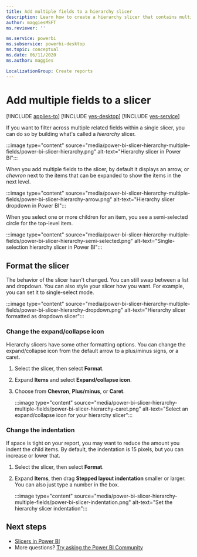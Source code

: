 ```yaml
---
title: Add multiple fields to a hierarchy slicer
description: Learn how to create a hierarchy slicer that contains multiple fields in a hierarchy.
author: maggiesMSFT
ms.reviewer: ''

ms.service: powerbi
ms.subservice: powerbi-desktop
ms.topic: conceptual
ms.date: 06/11/2020
ms.author: maggies

LocalizationGroup: Create reports
---
```

# Add multiple fields to a slicer

[!INCLUDE [applies-to](../includes/applies-to.md)] [!INCLUDE [yes-desktop](../includes/yes-desktop.md)] [!INCLUDE [yes-service](../includes/yes-service.md)]

If you want to filter across multiple related fields within a single slicer, you can do so by building what's called a *hierarchy* slicer. 

:::image type="content" source="media/power-bi-slicer-hierarchy-multiple-fields/power-bi-slicer-hierarchy.png" alt-text="Hierarchy slicer in Power BI":::

When you add multiple fields to the slicer, by default it displays an arrow, or *chevron* next to the items that can be expanded to show the items in the next level.

:::image type="content" source="media/power-bi-slicer-hierarchy-multiple-fields/power-bi-slicer-hierarchy-arrow.png" alt-text="Hierarchy slicer dropdown in Power BI":::
 
 
When you select one or more children for an item, you see a semi-selected circle for the top-level item.
 
:::image type="content" source="media/power-bi-slicer-hierarchy-multiple-fields/power-bi-slicer-hierarchy-semi-selected.png" alt-text="Single-selection hierarchy slicer in Power BI":::

## Format the slicer

The behavior of the slicer hasn't changed. You can still swap between a list and dropdown. You can also style your slicer how you want. For example, you can set it to single-select mode. 

:::image type="content" source="media/power-bi-slicer-hierarchy-multiple-fields/power-bi-slicer-hierarchy-dropdown.png" alt-text="Hierarchy slicer formatted as dropdown slicer":::

### Change the expand/collapse icon

Hierarchy slicers have some other formatting options. You can change the expand/collapse icon from the default arrow to a plus/minus signs, or a caret.

1. Select the slicer, then select **Format**.
1. Expand **Items** and select **Expand/collapse icon**.
1. Choose from **Chevron**, **Plus/minus**, or **Caret**.
 
    :::image type="content" source="media/power-bi-slicer-hierarchy-multiple-fields/power-bi-slicer-hierarchy-caret.png" alt-text="Select an expand/collapse icon for your hierarchy slicer":::
 
### Change the indentation

If space is tight on your report, you may want to reduce the amount you indent the child items. By default, the indentation is 15 pixels, but you can increase or lower that. 

1. Select the slicer, then select **Format**.
1. Expand **Items**, then drag **Stepped layout indentation** smaller or larger. You can also just type a number in the box.

    :::image type="content" source="media/power-bi-slicer-hierarchy-multiple-fields/power-bi-slicer-indentation.png" alt-text="Set the hierarchy slicer indentation":::

## Next steps

- [Slicers in Power BI](../visuals/power-bi-visualization-slicers.md)
- More questions? [Try asking the Power BI Community](https://community.powerbi.com/)